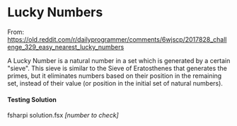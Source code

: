 # Lucky Numbers

From: https://old.reddit.com/r/dailyprogrammer/comments/6wjscp/2017828_challenge_329_easy_nearest_lucky_numbers

A Lucky Number is a natural number in a set which is generated by a certain "sieve". This sieve is similar to the Sieve of Eratosthenes that generates the primes, but it eliminates numbers based on their position in the remaining set, instead of their value (or position in the initial set of natural numbers).

#### Testing Solution

fsharpi solution.fsx *[number to check]*